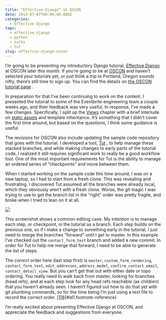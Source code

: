 ```yaml
---
title: “Effective Django” at OSCON
date: 2013-07-07T00:00:00.000Z
categories:
  - Effective Django
tags:
  - effective django
  - python
  - talks
  - tut
slug: effective-django-oscon
---
```

I&#8217;m going to be presenting my introductory Django tutorial, [Effective Django][1]  at OSCON later this month. If you&#8217;re going to be at [OSCON][2]  and haven&#8217;t selected your tutorials yet, or just think a trip to Portland, Oregon sounds nifty, there&#8217;s still time to sign up. You can find the details on [the OSCON tutorial page][3] .

In preparation for that I&#8217;ve been continuing to work on the content. I presented the tutorial to some of the Eventbrite engineering team a couple weeks ago, and thier feedback was very useful. In response, I&#8217;ve made a few changes. Specifically, I split up the [Views][4]  chapter with a brief interlude on [static assets][5]  and template inheritance. It&#8217;s something that I didn&#8217;t cover the first time around, but based on the questions, I think some guidance is useful.

The revisions for OSCON also include updating the sample code repository that goes with the tutorial. I developed a tool, [Tut][6] , to help manage these stacked branches, and while making changes to early parts of the tutorial code, I realized it still requires significant work to really be a good workflow tool. One of the most important requirements for Tut is the ability to manage an ordered series of &#8220;checkpoints&#8221; and move between them.

When I started working on the sample code this time around, I was on a new laptop, so I had to start from a fresh clone. This was revealing and frustrating. I discovered Tut assumed all the branches were already local, which they obviously aren&#8217;t with a fresh clone. Worse, the git magic I was trying to use to get the branch list in the &#8220;right&#8221; order was pretty fragile, and broke when I tried to lean on it at all.

![][7]

This screenshot shows a common editing case. My intention is to manage each step, or checkpoint, in the tutorial as a branch. Each step builds on the previous one, so if I make a change to something early in the tutorial, I just need to merge the branches &#8220;forward&#8221; until I get to master. In this example I&#8217;ve checked out the `contact_form_test` branch and added a new commit. In order for Tut to help me merge that forward, I need to be able to generate the list of steps.

The _correct_ order here (last step first) is `master`, `custom_form_rendering`, `contact_form_test`, `edit_addresses`, `address_model`, `confirm_contact_email`, `contact_detail_view`. But you can&#8217;t get that out with either date or topo ordering. You really need to walk back from master, looking for branches (head refs), and at each step look for any head refs reachable (as children) that you haven&#8217;t already seen. I haven&#8217;t figured out how to do that yet with git plumbing commands, so for the time being I&#8217;m just using a text file to record the correct order. [[1]][8]{#id1.footnote-reference}

I&#8217;m really excited about presenting Effective Django at OSCON, and appreciate the feedback and suggestions from everyone.



 [1]: http://effectivedjango.com/
 [2]: http://www.oscon.com/
 [3]: http://www.oscon.com/oscon2013/public/schedule/detail/29158
 [4]: http://effectivedjango.com/tutorial/views.html
 [5]: http://effectivedjango.com/tutorial/static.html
 [6]: https://github.com/nyergler/tut
 [7]: /media/2013/tut-branch-confusion.png
 [8]: #id2
